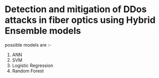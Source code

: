 # Detection and mitigation of DDos attacks in fiber optics using Hybrid Ensemble models
possible models are :-
1. ANN
2. SVM
3. Logistic Regression
4. Random Forest 
